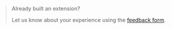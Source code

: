 > Already built an extension?
>
> Let us know about your experience using the [feedback form](https://survey.alchemer.com/s3/7184948/Publishers-Feedback-Form).
